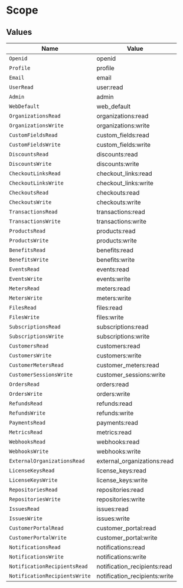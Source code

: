 # Scope


## Values

| Name                          | Value                         |
| ----------------------------- | ----------------------------- |
| `Openid`                      | openid                        |
| `Profile`                     | profile                       |
| `Email`                       | email                         |
| `UserRead`                    | user:read                     |
| `Admin`                       | admin                         |
| `WebDefault`                  | web_default                   |
| `OrganizationsRead`           | organizations:read            |
| `OrganizationsWrite`          | organizations:write           |
| `CustomFieldsRead`            | custom_fields:read            |
| `CustomFieldsWrite`           | custom_fields:write           |
| `DiscountsRead`               | discounts:read                |
| `DiscountsWrite`              | discounts:write               |
| `CheckoutLinksRead`           | checkout_links:read           |
| `CheckoutLinksWrite`          | checkout_links:write          |
| `CheckoutsRead`               | checkouts:read                |
| `CheckoutsWrite`              | checkouts:write               |
| `TransactionsRead`            | transactions:read             |
| `TransactionsWrite`           | transactions:write            |
| `ProductsRead`                | products:read                 |
| `ProductsWrite`               | products:write                |
| `BenefitsRead`                | benefits:read                 |
| `BenefitsWrite`               | benefits:write                |
| `EventsRead`                  | events:read                   |
| `EventsWrite`                 | events:write                  |
| `MetersRead`                  | meters:read                   |
| `MetersWrite`                 | meters:write                  |
| `FilesRead`                   | files:read                    |
| `FilesWrite`                  | files:write                   |
| `SubscriptionsRead`           | subscriptions:read            |
| `SubscriptionsWrite`          | subscriptions:write           |
| `CustomersRead`               | customers:read                |
| `CustomersWrite`              | customers:write               |
| `CustomerMetersRead`          | customer_meters:read          |
| `CustomerSessionsWrite`       | customer_sessions:write       |
| `OrdersRead`                  | orders:read                   |
| `OrdersWrite`                 | orders:write                  |
| `RefundsRead`                 | refunds:read                  |
| `RefundsWrite`                | refunds:write                 |
| `PaymentsRead`                | payments:read                 |
| `MetricsRead`                 | metrics:read                  |
| `WebhooksRead`                | webhooks:read                 |
| `WebhooksWrite`               | webhooks:write                |
| `ExternalOrganizationsRead`   | external_organizations:read   |
| `LicenseKeysRead`             | license_keys:read             |
| `LicenseKeysWrite`            | license_keys:write            |
| `RepositoriesRead`            | repositories:read             |
| `RepositoriesWrite`           | repositories:write            |
| `IssuesRead`                  | issues:read                   |
| `IssuesWrite`                 | issues:write                  |
| `CustomerPortalRead`          | customer_portal:read          |
| `CustomerPortalWrite`         | customer_portal:write         |
| `NotificationsRead`           | notifications:read            |
| `NotificationsWrite`          | notifications:write           |
| `NotificationRecipientsRead`  | notification_recipients:read  |
| `NotificationRecipientsWrite` | notification_recipients:write |